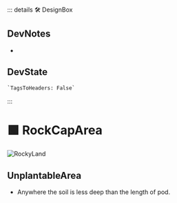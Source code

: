 ::: details 🛠 <dev>DesignBox</dev>

## DevNotes

-

## DevState

```py
`TagsToHeaders: False`
```

:::

# 🟩  <eco>RockCapArea</eco>

![RockyLand](/Eco/RockyLand.png)

## UnplantableArea

- Anywhere the soil is less deep than the length of pod.
